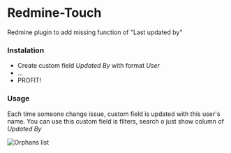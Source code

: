 Redmine-Touch
=============

Redmine plugin to add missing function of "Last updated by"

### Instalation
 - Create custom field *Updated By* with format *User*
 - ...
 - PROFIT!

### Usage
  Each time someone change issue, custom field is updated with this user's name.
  You can use this custom field is filters, search o just show column of *Updated By*

![Orphans list](screenshots/feature.png?raw=true)
